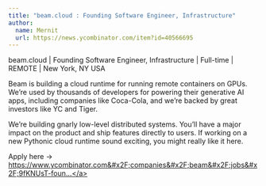 ```yaml
---
title: "beam.cloud : Founding Software Engineer, Infrastructure"
author:
  name: Mernit
  url: https://news.ycombinator.com/item?id=40566695
---
```

beam.cloud | Founding Software Engineer, Infrastructure | Full-time | REMOTE | New York, NY USA

Beam is building a cloud runtime for running remote containers on GPUs. We’re used by thousands of developers for powering their generative AI apps, including companies like Coca-Cola, and we’re backed by great investors like YC and Tiger.

We’re building gnarly low-level distributed systems. You’ll have a major impact on the product and ship features directly to users. If working on a new Pythonic cloud runtime sound exciting, you might really like it here.

Apply here -&gt; <a href="https:&#x2F;&#x2F;www.ycombinator.com&#x2F;companies&#x2F;beam&#x2F;jobs&#x2F;9fKNUsT-founding-software-engineer-infrastructure">https:&#x2F;&#x2F;www.ycombinator.com&#x2F;companies&#x2F;beam&#x2F;jobs&#x2F;9fKNUsT-foun...</a>
